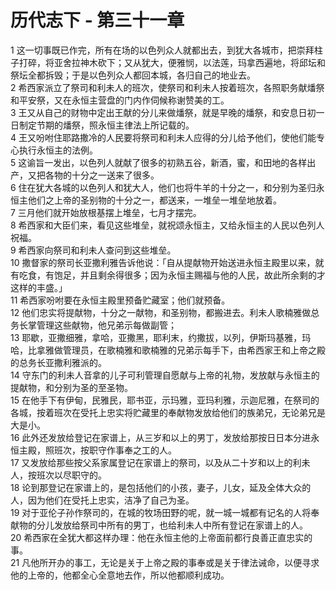 # 历代志下 - 第三十一章
  
 1 这一切事既已作完，所有在场的以色列众人就都出去，到犹大各城市，把崇拜柱子打碎，将亚舍拉神木砍下；又从犹大，便雅悯，以法莲，玛拿西遍地，将邱坛和祭坛全都拆毁；于是以色列众人都回本城，各归自己的地业去。  
 2 希西家派立了祭司和利未人的班次，使祭司和利未人按着班次，各照职务献燔祭和平安祭，又在永恒主营盘的门内作伺候称谢赞美的工。  
 3 王又从自己的财物中定出王献的分儿来做燔祭，就是早晚的燔祭，和安息日初一日制定节期的燔祭，照永恒主律法上所记载的。  
 4 王又吩咐住耶路撒冷的人民要将祭司和利未人应得的分儿给予他们，使他们能专心执行永恒主的法例。  
 5 这谕旨一发出，以色列人就献了很多的初熟五谷，新酒，蜜，和田地的各样出产，又把各物的十分之一送来了很多。  
 6 住在犹大各城的以色列人和犹大人，他们也将牛羊的十分之一，和分别为圣归永恒主他们之上帝的圣别物的十分之一，都送来，一堆垒一堆垒地放着。  
 7 三月他们就开始放根基摆上堆垒，七月才摆完。  
 8 希西家和大臣们来，看见这些堆垒，就祝颂永恒主，又给永恒主的人民以色列人祝福。  
 9 希西家向祭司和利未人查问到这些堆垒。  
 10 撒督家的祭司长亚撒利雅告诉他说：「自从提献物开始送进永恒主殿里以来，就有吃食，有饱足，并且剩余得很多；因为永恒主赐福与他的人民，故此所余剩的才这样的丰盛。」  
 11 希西家吩咐要在永恒主殿里预备贮藏室；他们就预备。  
 12 他们忠实将提献物，十分之一献物，和圣别物，都搬进去。利未人歌楠雅做总务长掌管理这些献物，他兄弟示每做副管；  
 13 耶歇，亚撒细雅，拿哈，亚撒黑，耶利末，约撒拔，以列，伊斯玛基雅，玛哈，比拿雅做管理员，在歌楠雅和歌楠雅的兄弟示每手下，由希西家王和上帝之殿的总务长亚撒利雅派的。  
 14 守东门的利未人音拿的儿子可利管理自愿献与上帝的礼物，发放献与永恒主的提献物，和分别为圣的至圣物。  
 15 在他手下有伊甸，民雅民，耶书亚，示玛雅，亚玛利雅，示迦尼雅，在祭司的各城，按着班次在受托上忠实将贮藏里的奉献物发放给他们的族弟兄，无论弟兄是大是小。  
 16 此外还发放给登记在家谱上，从三岁和以上的男丁，发放给那按日日本分进永恒主殿，照班次，按职守作事奉之工的人。  
 17 又发放给那些按父系家属登记在家谱上的祭司，以及从二十岁和以上的利未人，按班次以尽职守的。  
 18 论到那登记在家谱上的，是包括他们的小孩，妻子，儿女，延及全体大众的人，因为他们在受托上忠实，洁净了自己为圣。  
 19 对于亚伦子孙作祭司的，在城的牧场田野的呢，就一城一城都有记名的人将奉献物的分儿发放给祭司中所有的男丁，也给利未人中所有登记在家谱上的人。  
 20 希西家在全犹大都这样办理：他在永恒主他的上帝面前都行良善正直忠实的事。  
 21 凡他所开办的事工，无论是关于上帝之殿的事奉或是关于律法诫命，以便寻求他的上帝的，他都全心全意地去作，所以他都顺利成功。